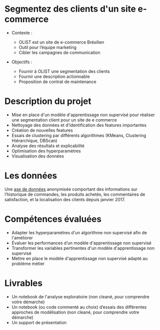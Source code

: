 # Segmentez des clients d'un site e-commerce
 * Contexte :
     * OLIST est un site de e-commerce Brésilien
     * Outil pour l’équipe marketing
     * Cibler les campagnes de communication

 * Objectifs : 
     * Fournir à OLIST une segmentation des clients
     * Fournir une description actionnable
     * Proposition de contrat de maintenance

# Description du projet
* Mise en place d'un modèle d'apprentissage non supervisé pour réaliser une segmentation client pour un site de e commerce
* Nettoyage des données et d'identification des features importantes
* Création de nouvelles features
* Essais de clustering par différents algorithmes (KMeans, Clustering Hiérarchique, DBScan)
* Analyse des résultats et explicabilité
* Optimisation des hyperparamètres
* Visualisation des données

# Les données
Une [ase de données](https://www.kaggle.com/olistbr/brazilian-ecommerce) anonymisée comportant des
informations sur l’historique de commandes, les produits achetés, les commentaires de
satisfaction, et la localisation des clients depuis janvier 2017.

# Compétences évaluées
* Adapter les hyperparamètres d'un algorithme non supervisé afin de l'améliorer
* Évaluer les performances d’un modèle d'apprentissage non supervisé
* Transformer les variables pertinentes d'un modèle d'apprentissage non supervisé
* Mettre en place le modèle d'apprentissage non supervisé adapté au problème métier

# Livrables
* Un notebook de l'analyse exploratoire (non cleané, pour comprendre votre démarche)
* Un notebook (ou code commenté au choix) d’essais des différentes approches de
  modélisation (non cleané, pour comprendre votre démarche)
* Un support de présentation
